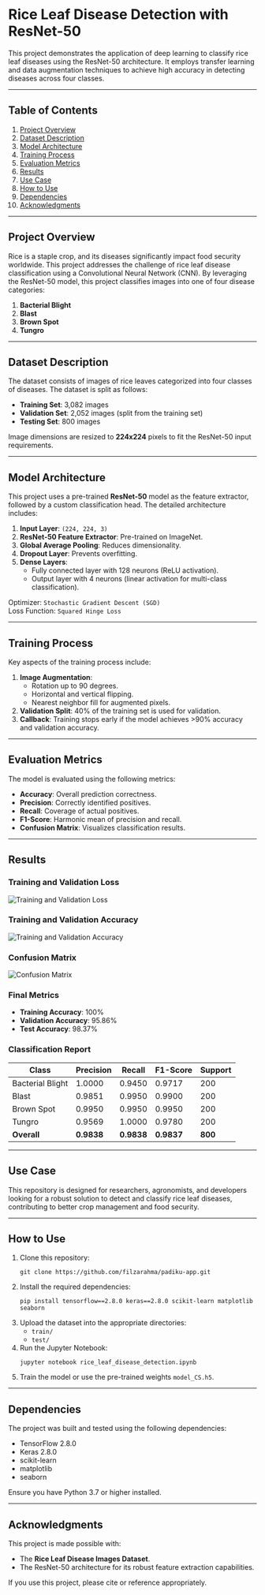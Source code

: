 # Rice Leaf Disease Detection with ResNet-50

This project demonstrates the application of deep learning to classify rice leaf diseases using the ResNet-50 architecture. It employs transfer learning and data augmentation techniques to achieve high accuracy in detecting diseases across four classes.

---

## Table of Contents

1. [Project Overview](#project-overview)
2. [Dataset Description](#dataset-description)
3. [Model Architecture](#model-architecture)
4. [Training Process](#training-process)
5. [Evaluation Metrics](#evaluation-metrics)
6. [Results](#results)
7. [Use Case](#use-case)
8. [How to Use](#how-to-use)
9. [Dependencies](#dependencies)
10. [Acknowledgments](#acknowledgments)

---

## Project Overview

Rice is a staple crop, and its diseases significantly impact food security worldwide. This project addresses the challenge of rice leaf disease classification using a Convolutional Neural Network (CNN). By leveraging the ResNet-50 model, this project classifies images into one of four disease categories:

1. **Bacterial Blight**
2. **Blast**
3. **Brown Spot**
4. **Tungro**

---

## Dataset Description

The dataset consists of images of rice leaves categorized into four classes of diseases. The dataset is split as follows:

-   **Training Set**: 3,082 images
-   **Validation Set**: 2,052 images (split from the training set)
-   **Testing Set**: 800 images

Image dimensions are resized to **224x224** pixels to fit the ResNet-50 input requirements.

---

## Model Architecture

This project uses a pre-trained **ResNet-50** model as the feature extractor, followed by a custom classification head. The detailed architecture includes:

1. **Input Layer**: `(224, 224, 3)`
2. **ResNet-50 Feature Extractor**: Pre-trained on ImageNet.
3. **Global Average Pooling**: Reduces dimensionality.
4. **Dropout Layer**: Prevents overfitting.
5. **Dense Layers**:
    - Fully connected layer with 128 neurons (ReLU activation).
    - Output layer with 4 neurons (linear activation for multi-class classification).

Optimizer: `Stochastic Gradient Descent (SGD)`  
Loss Function: `Squared Hinge Loss`

---

## Training Process

Key aspects of the training process include:

1. **Image Augmentation**:
    - Rotation up to 90 degrees.
    - Horizontal and vertical flipping.
    - Nearest neighbor fill for augmented pixels.
2. **Validation Split**: 40% of the training set is used for validation.
3. **Callback**: Training stops early if the model achieves >90% accuracy and validation accuracy.

---

## Evaluation Metrics

The model is evaluated using the following metrics:

-   **Accuracy**: Overall prediction correctness.
-   **Precision**: Correctly identified positives.
-   **Recall**: Coverage of actual positives.
-   **F1-Score**: Harmonic mean of precision and recall.
-   **Confusion Matrix**: Visualizes classification results.

---

## Results

### Training and Validation Loss

![Training and Validation Loss](/docs/screenshots/TrainingAndValidationLoss.png)

### Training and Validation Accuracy

![Training and Validation Accuracy](/docs/screenshots/TrainingAndValidationAccuracy.png)

### Confusion Matrix

![Confusion Matrix](/docs/screenshots/ConfusionMatrix.png)

### Final Metrics

-   **Training Accuracy**: 100%
-   **Validation Accuracy**: 95.86%
-   **Test Accuracy**: 98.37%

### Classification Report

| Class            | Precision  | Recall     | F1-Score   | Support |
| ---------------- | ---------- | ---------- | ---------- | ------- |
| Bacterial Blight | 1.0000     | 0.9450     | 0.9717     | 200     |
| Blast            | 0.9851     | 0.9950     | 0.9900     | 200     |
| Brown Spot       | 0.9950     | 0.9950     | 0.9950     | 200     |
| Tungro           | 0.9569     | 1.0000     | 0.9780     | 200     |
| **Overall**      | **0.9838** | **0.9838** | **0.9837** | **800** |

---

## Use Case

This repository is designed for researchers, agronomists, and developers looking for a robust solution to detect and classify rice leaf diseases, contributing to better crop management and food security.

---

## How to Use

1. Clone this repository:
    ```
    git clone https://github.com/filzarahma/padiku-app.git
    ```
2. Install the required dependencies:
    ```
    pip install tensorflow==2.8.0 keras==2.8.0 scikit-learn matplotlib seaborn
    ```
3. Upload the dataset into the appropriate directories:
    - `train/`
    - `test/`
4. Run the Jupyter Notebook:
    ```
    jupyter notebook rice_leaf_disease_detection.ipynb
    ```
5. Train the model or use the pre-trained weights `model_CS.h5`.

---

## Dependencies

The project was built and tested using the following dependencies:

-   TensorFlow 2.8.0
-   Keras 2.8.0
-   scikit-learn
-   matplotlib
-   seaborn

Ensure you have Python 3.7 or higher installed.

---

## Acknowledgments

This project is made possible with:

-   The **Rice Leaf Disease Images Dataset**.
-   The ResNet-50 architecture for its robust feature extraction capabilities.

If you use this project, please cite or reference appropriately.

